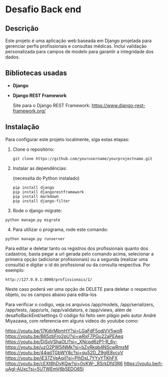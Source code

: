 # Desafio Back end
## Descrição

Este projeto é uma aplicação web baseada em Django projetada para gerenciar perfis profissionais e consultas médicas. Inclui validação personalizada para campos de modelo para garantir a integridade dos dados.

## Bibliotecas usadas

- **Django**
- **Django REST Framework**

  Site para o Django REST Framework:  https://www.django-rest-framework.org/

## Instalação

Para configurar este projeto localmente, siga estas etapas:

1. Clone o repositório:
   
    ```
    git clone https://github.com/yourusername/yourprojectname.git
    ```
 2. Instalar as dependências:

    (necessita do Python instalado)
    ```
    pip install django
    pip install djangorestframework
    pip install markdown
    pip install django-filter
    ```
  3. Rode o django migrate:

    python manage.py migrate

  4. Para utilizar o programa, rode este comando:

    python manage.py runserver


Para editar e deletar tanto os registros dos profissionais quanto dos cadastros, basta pegar a url gerada pelo comando acima, selecionar a primeira opção (adicionar profissionais) ou a segunda (realizar uma consulta) e digitar o id do profissional ou da consulta respectiva. Por exemplo:

    http://127.0.0.1:8000/profissionais/1/

Neste caso poderá ver uma opção de DELETE para deletar o respectivo objeto, ou os campos abaixo para edita-los


Para verificar o codigo, veja os arquivos /app/models, /app/serializers, /app/tests, /app/urls, /app/validators, e /app/views, além de desafioBackEnd/settings
O código foi feito sem plágio pelo autor André Miyazawa, com referencia em alguns videos do youtube como:

https://youtu.be/17KdirMbmHY?si=LGaFdF5odjVV5woR
https://youtu.be/B65zbFro2pU?si=wRxF7PGu22aPEAeq
https://youtu.be/DiSoVShaOLI?si=_XNcpd6zP1-R_6v-
https://youtu.be/uzO2PW5jNMk?si=bZvRkqb4NScwRmxM
https://youtu.be/44qdTGbWY8c?si=qu52D_Z9gIE8vcyV
https://youtu.be/jE37ZVeAqiI?si=PlhDsL7YYyYTKhFX
https://youtu.be/cEXt8hDyKQw?si=0vKW-_RSrkDfd3R6
https://youtu.be/t-uAgI-AUxc?si=5UTWEmV6b5EDO65I
